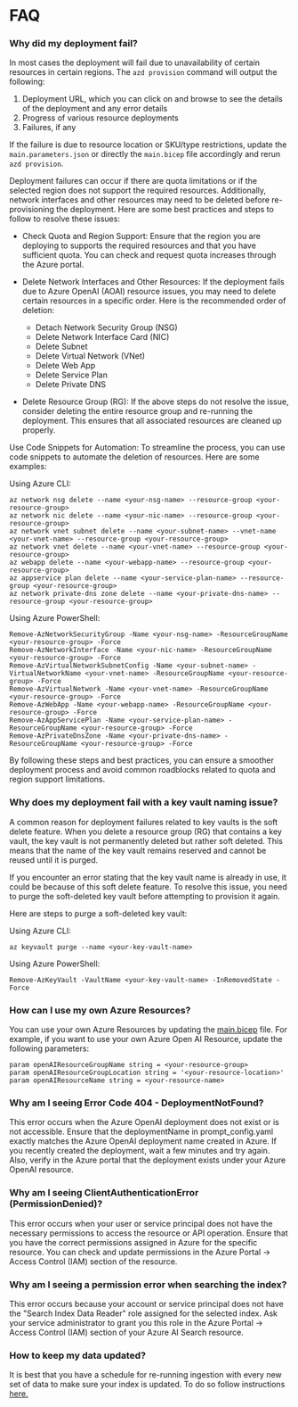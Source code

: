 # FAQ

### Why did my deployment fail?
<!-- From infra README-->
In most cases the deployment will fail due to unavailability of certain resources in certain regions. The `azd provision` command will output the following:
1. Deployment URL, which you can click on and browse to see the details of the deployment and any error details
2. Progress of various resource deployments
3. Failures, if any

If the failure is due to resource location or SKU/type restrictions, update the `main.parameters.json` or directly the `main.bicep` file accordingly and rerun `azd provision`.

Deployment failures can occur if there are quota limitations or if the selected region does not support the required resources. Additionally, network interfaces and other resources may need to be deleted before re-provisioning the deployment. Here are some best practices and steps to follow to resolve these issues:

- Check Quota and Region Support: Ensure that the region you are deploying to supports the required resources and that you have sufficient quota. You can check and request quota increases through the Azure portal.

- Delete Network Interfaces and Other Resources: If the deployment fails due to Azure OpenAI (AOAI) resource issues, you may need to delete certain resources in a specific order. Here is the recommended order of deletion:
    - Detach Network Security Group (NSG)
    - Delete Network Interface Card (NIC)
    - Delete Subnet
    - Delete Virtual Network (VNet)
    - Delete Web App
    - Delete Service Plan
    - Delete Private DNS

- Delete Resource Group (RG): If the above steps do not resolve the issue, consider deleting the entire resource group and re-running the deployment. This ensures that all associated resources are cleaned up properly.

Use Code Snippets for Automation: To streamline the process, you can use code snippets to automate the deletion of resources. Here are some examples:

Using Azure CLI:

```
az network nsg delete --name <your-nsg-name> --resource-group <your-resource-group>
az network nic delete --name <your-nic-name> --resource-group <your-resource-group>
az network vnet subnet delete --name <your-subnet-name> --vnet-name <your-vnet-name> --resource-group <your-resource-group>
az network vnet delete --name <your-vnet-name> --resource-group <your-resource-group>
az webapp delete --name <your-webapp-name> --resource-group <your-resource-group>
az appservice plan delete --name <your-service-plan-name> --resource-group <your-resource-group>
az network private-dns zone delete --name <your-private-dns-name> --resource-group <your-resource-group>
```

Using Azure PowerShell:

```
Remove-AzNetworkSecurityGroup -Name <your-nsg-name> -ResourceGroupName <your-resource-group> -Force
Remove-AzNetworkInterface -Name <your-nic-name> -ResourceGroupName <your-resource-group> -Force
Remove-AzVirtualNetworkSubnetConfig -Name <your-subnet-name> -VirtualNetworkName <your-vnet-name> -ResourceGroupName <your-resource-group> -Force
Remove-AzVirtualNetwork -Name <your-vnet-name> -ResourceGroupName <your-resource-group> -Force
Remove-AzWebApp -Name <your-webapp-name> -ResourceGroupName <your-resource-group> -Force
Remove-AzAppServicePlan -Name <your-service-plan-name> -ResourceGroupName <your-resource-group> -Force
Remove-AzPrivateDnsZone -Name <your-private-dns-name> -ResourceGroupName <your-resource-group> -Force
```

By following these steps and best practices, you can ensure a smoother deployment process and avoid common roadblocks related to quota and region support limitations.


### Why does my deployment fail with a key vault naming issue?

A common reason for deployment failures related to key vaults is the soft delete feature. When you delete a resource group (RG) that contains a key vault, the key vault is not permanently deleted but rather soft deleted. This means that the name of the key vault remains reserved and cannot be reused until it is purged.

If you encounter an error stating that the key vault name is already in use, it could be because of this soft delete feature. To resolve this issue, you need to purge the soft-deleted key vault before attempting to provision it again.

Here are steps to purge a soft-deleted key vault:

Using Azure CLI:

```
az keyvault purge --name <your-key-vault-name>
```

Using Azure PowerShell:

```
Remove-AzKeyVault -VaultName <your-key-vault-name> -InRemovedState -Force
```

### How can I use my own Azure Resources?

You can use your own Azure Resources by updating the [main.bicep](infra/main.bicep) file. For example, if you want to use your own Azure Open AI Resource, update the following parameters:

```
param openAIResourceGroupName string = <your-resource-group>
param openAIResourceGroupLocation string = '<your-resource-location>'
param openAIResourceName string = <your-resource-name>
```

### Why am I seeing Error Code 404 - DeploymentNotFound?

This error occurs when the Azure OpenAI deployment does not exist or is not accessible. Ensure that the deploymentName in prompt_config.yaml exactly matches the Azure OpenAI deployment name created in Azure. If you recently created the deployment, wait a few minutes and try again. Also, verify in the Azure portal that the deployment exists under your Azure OpenAI resource.


### Why am I seeing ClientAuthenticationError (PermissionDenied)?
This error occurs when your user or service principal does not have the necessary permissions to access the resource or API operation. Ensure that you have the correct permissions assigned in Azure for the specific resource. You can check and update permissions in the Azure Portal → Access Control (IAM) section of the resource.


### Why am I seeing a permission error when searching the index?
This error occurs because your account or service principal does not have the "Search Index Data Reader" role assigned for the selected index. Ask your service administrator to grant you this role in the Azure Portal → Access Control (IAM) section of your Azure AI Search resource.

### How to keep my data updated?
It is best that you have a schedule for re-running ingestion with every new set of data to make sure your index is updated. To do so follow instructions [here.](./src/skills/ingestion/README_FINANCIAL.md/#keep-your-index-updated-by-re-running-ingestion)
